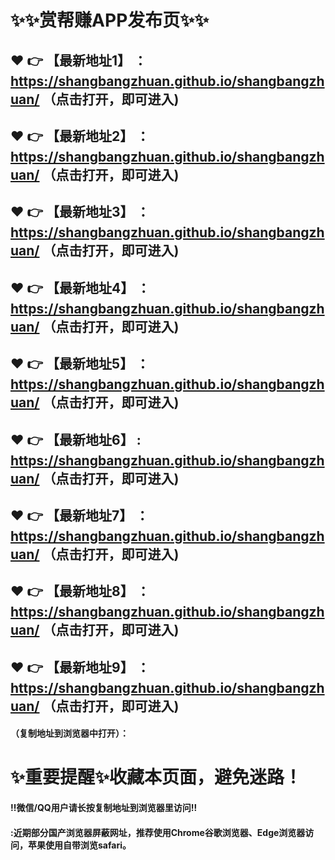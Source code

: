 # :sparkles::sparkles:赏帮赚APP发布页:sparkles::sparkles:

 :heart: :point_right: 【最新地址1】 ：https://shangbangzhuan.github.io/shangbangzhuan/  （点击打开，即可进入)
 ------
 :heart: :point_right: 【最新地址2】 ：https://shangbangzhuan.github.io/shangbangzhuan/  （点击打开，即可进入)
 ------
 :heart: :point_right: 【最新地址3】 ：https://shangbangzhuan.github.io/shangbangzhuan/  （点击打开，即可进入)
 ------
 :heart: :point_right: 【最新地址4】 ：https://shangbangzhuan.github.io/shangbangzhuan/  （点击打开，即可进入)
 ------
 :heart: :point_right: 【最新地址5】 ：https://shangbangzhuan.github.io/shangbangzhuan/  （点击打开，即可进入)
 ------
 :heart: :point_right: 【最新地址6】 : https://shangbangzhuan.github.io/shangbangzhuan/  （点击打开，即可进入)
 ------
 :heart: :point_right: 【最新地址7】 ：https://shangbangzhuan.github.io/shangbangzhuan/  （点击打开，即可进入)
 ------
 :heart: :point_right: 【最新地址8】 ：https://shangbangzhuan.github.io/shangbangzhuan/  （点击打开，即可进入)
 ------
 :heart: :point_right: 【最新地址9】 ：https://shangbangzhuan.github.io/shangbangzhuan/  （点击打开，即可进入)
 ------



#### （复制地址到浏览器中打开）：
# :sparkles:重要提醒:sparkles:收藏本页面，避免迷路！
#### ‼️微信/QQ用户请长按复制地址到浏览器里访问‼
#### :近期部分国产浏览器屏蔽网址，推荐使用Chrome谷歌浏览器、Edge浏览器访问，苹果使用自带浏览safari。
